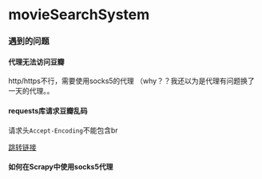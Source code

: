# movieSearchSystem







### 遇到的问题



#### 代理无法访问豆瓣

http/https不行，需要使用socks5的代理
（why？？我还以为是代理有问题换了一天的代理。。

#### requests库请求豆瓣乱码

请求头`Accept-Encoding`不能包含br

[跳转链接](https://blog.csdn.net/u011423145/article/details/92836441)



#### 如何在Scrapy中使用socks5代理